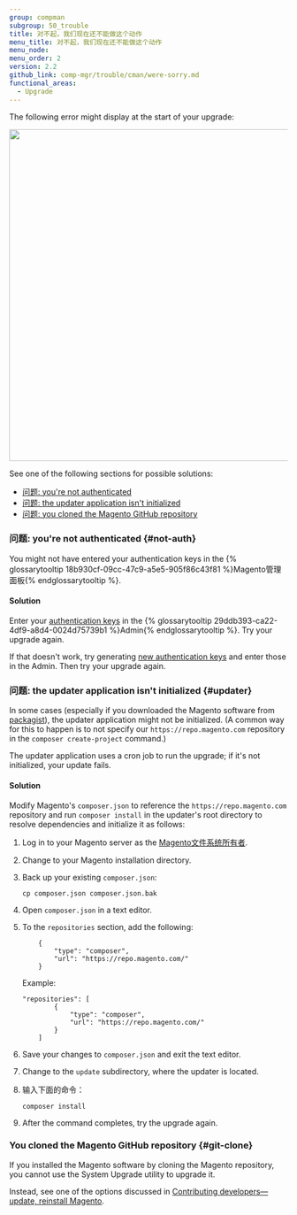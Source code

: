 ```yaml
---
group: compman
subgroup: 50_trouble
title: 对不起，我们现在还不能做这个动作
menu_title: 对不起，我们现在还不能做这个动作
menu_node:
menu_order: 2
version: 2.2
github_link: comp-mgr/trouble/cman/were-sorry.md
functional_areas:
  - Upgrade
---
```


The following error might display at the start of your upgrade:

<img src="{{ site.baseurl }}/common/images/upgr-sorry.png" width="600px">

See one of the following sections for possible solutions:

*	[问题: you're not authenticated](#not-auth)
*	[问题: the updater application isn't initialized](#updater)
*	[问题: you cloned the Magento GitHub repository](#git-clone)

### 问题: you're not authenticated {#not-auth}
You might not have entered your authentication keys in the {% glossarytooltip 18b930cf-09cc-47c9-a5e5-905f86c43f81 %}Magento管理面板{% endglossarytooltip %}.

#### Solution
Enter your <a href="{{ page.baseurl }}/install-gde/prereq/connect-auth.html">authentication keys</a> in the {% glossarytooltip 29ddb393-ca22-4df9-a8d4-0024d75739b1 %}Admin{% endglossarytooltip %}. Try your upgrade again.

If that doesn't work, try generating <a href="{{ page.baseurl }}/install-gde/prereq/connect-auth.html">new authentication keys</a> and enter those in the Admin. Then try your upgrade again.

### 问题: the updater application isn't initialized {#updater}
In some cases (especially if you downloaded the Magento software from <a href="https://packagist.org/" target="_blank">packagist</a>), the updater application might not be initialized. (A common way for this to happen is to not specify our `https://repo.magento.com` repository in the `composer create-project` command.)

The updater application uses a cron job to run the upgrade; if it's not initialized, your update fails.

#### Solution
Modify Magento's `composer.json` to reference the `https://repo.magento.com` repository and run `composer install` in the updater's root directory to resolve dependencies and initialize it as follows:

1.	Log in to your Magento server as the <a href="{{ page.baseurl }}/install-gde/prereq/apache-user.html">Magento文件系统所有者</a>.
2.	Change to your Magento installation directory.
3.	Back up your existing `composer.json`:

		cp composer.json composer.json.bak

4.	Open `composer.json` in a text editor.
5.	To the `repositories` section, add the following:

			{
				"type": "composer",
				"url": "https://repo.magento.com/"
			}

    Example:

		"repositories": [
				{
					"type": "composer",
					"url": "https://repo.magento.com/"
				}
			]

6.	Save your changes to `composer.json` and exit the text editor.
7.	Change to the `update` subdirectory, where the updater is located.
8.	输入下面的命令：

		composer install
9.	After the command completes, try the upgrade again.

### You cloned the Magento GitHub repository {#git-clone}
If you installed the Magento software by cloning the Magento repository, you cannot use the System Upgrade utility to upgrade it.

Instead, see one of the options discussed in <a href="{{ page.baseurl }}/install-gde/install/cli/dev_options.html">Contributing developers&mdash;update, reinstall Magento</a>.
